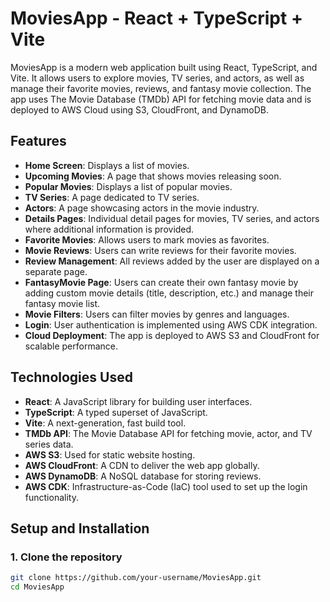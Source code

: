 # MoviesApp - React + TypeScript + Vite

MoviesApp is a modern web application built using React, TypeScript, and Vite. It allows users to explore movies, TV series, and actors, as well as manage their favorite movies, reviews, and fantasy movie collection. The app uses The Movie Database (TMDb) API for fetching movie data and is deployed to AWS Cloud using S3, CloudFront, and DynamoDB.

## Features

- **Home Screen**: Displays a list of movies.
- **Upcoming Movies**: A page that shows movies releasing soon.
- **Popular Movies**: Displays a list of popular movies.
- **TV Series**: A page dedicated to TV series.
- **Actors**: A page showcasing actors in the movie industry.
- **Details Pages**: Individual detail pages for movies, TV series, and actors where additional information is provided.
- **Favorite Movies**: Allows users to mark movies as favorites.
- **Movie Reviews**: Users can write reviews for their favorite movies.
- **Review Management**: All reviews added by the user are displayed on a separate page.
- **FantasyMovie Page**: Users can create their own fantasy movie by adding custom movie details (title, description, etc.) and manage their fantasy movie list.
- **Movie Filters**: Users can filter movies by genres and languages.
- **Login**: User authentication is implemented using AWS CDK integration.
- **Cloud Deployment**: The app is deployed to AWS S3 and CloudFront for scalable performance.

## Technologies Used

- **React**: A JavaScript library for building user interfaces.
- **TypeScript**: A typed superset of JavaScript.
- **Vite**: A next-generation, fast build tool.
- **TMDb API**: The Movie Database API for fetching movie, actor, and TV series data.
- **AWS S3**: Used for static website hosting.
- **AWS CloudFront**: A CDN to deliver the web app globally.
- **AWS DynamoDB**: A NoSQL database for storing reviews.
- **AWS CDK**: Infrastructure-as-Code (IaC) tool used to set up the login functionality.

## Setup and Installation

### 1. Clone the repository

```bash
git clone https://github.com/your-username/MoviesApp.git
cd MoviesApp
